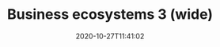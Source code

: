 ---
layout: designs
title: Business ecosystems 3 (wide)
design: screen-business-wide.png
date: "2020-10-27T11:41:02"
---